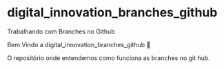 # digital_innovation_branches_github
Trabalhando com Branches no Github 

Bem Vindo a digital_innovation_branches_github :tada:

O repositório onde entendemos como funciona as branches no git hub.


